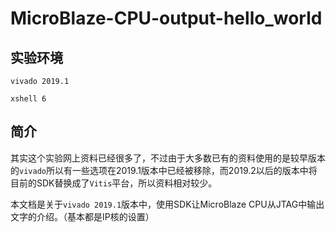 # MicroBlaze-CPU-output-hello_world
## 实验环境

`vivado 2019.1`

`xshell 6`

## 简介

其实这个实验网上资料已经很多了，不过由于大多数已有的资料使用的是较早版本的`vivado`所以有一些选项在2019.1版本中已经被移除，而2019.2以后的版本中将目前的SDK替换成了`Vitis`平台，所以资料相对较少。

本文档是关于`vivado 2019.1`版本中，使用SDK让MicroBlaze CPU从JTAG中输出文字的介绍。（基本都是IP核的设置）